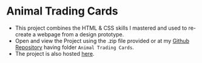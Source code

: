 # Animal Trading Cards

* This project combines the HTML & CSS skills I mastered and used to re-create a webpage from a design prototype.
* Open and view the Project using the .zip file provided or at my [Github Repository](https://github.com/madhur-taneja/Front-End-Projects/tree/master/Project%203%20(Animal%20Trading%20Cards)) having folder `Animal Trading Cards`.
* The project is also hosted [here](https://madhur-taneja.github.io/Front-End-Projects/Project%203%20(Animal%20Trading%20Cards)/card.html).
